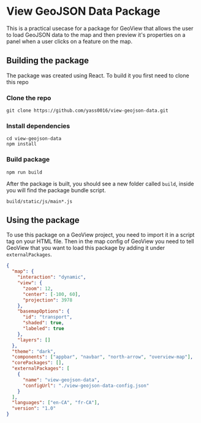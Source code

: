# View GeoJSON Data Package

This is a practical usecase for a package for GeoView that allows the user to load GeoJSON data to the map and then preview it's properties on a panel when a user clicks on a feature on the map.

## Building the package

The package was created using React. To build it you first need to clone this repo

### Clone the repo

```
git clone https://github.com/yass0016/view-geojson-data.git
```

### Install dependencies

```
cd view-geojson-data
npm install
```

### Build package

```
npm run build
```

After the package is built, you should see a new folder called `build`, inside you will find the package bundle script.

```
build/static/js/main*.js
```

## Using the package

To use this package on a GeoView project, you need to import it in a script tag on your HTML file. Then in the map config of GeoView you need to tell GeoView that you want to load this package by adding it under `externalPackages`.

```json
{
  "map": {
    "interaction": "dynamic",
    "view": {
      "zoom": 12,
      "center": [-100, 60],
      "projection": 3978
    },
    "basemapOptions": {
      "id": "transport",
      "shaded": true,
      "labeled": true
    },
    "layers": []
  },
  "theme": "dark",
  "components": ["appbar", "navbar", "north-arrow", "overview-map"],
  "corePackages": [],
  "externalPackages": [
    {
      "name": "view-geojson-data",
      "configUrl": "./view-geojson-data-config.json"
    }
  ],
  "languages": ["en-CA", "fr-CA"],
  "version": "1.0"
}
```

